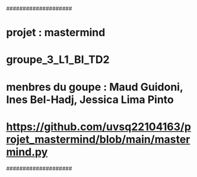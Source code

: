 ####################
# projet : mastermind
# groupe_3_L1_BI_TD2  
# menbres du goupe : Maud Guidoni, Ines Bel-Hadj, Jessica Lima Pinto
# https://github.com/uvsq22104163/projet_mastermind/blob/main/mastermind.py
####################